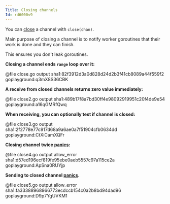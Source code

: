```yaml
---
Title: Closing channels
Id: rd6000v9
---
```

You can [close](rd6000v9) a channel with `close(chan)`.

Main purpose of closing a channel is to notify worker goroutines that their work is done and they can finish.

This ensures you don't leak goroutines.

**Closing a channel ends `range` loop over it:**

@file close.go output sha1:82f3912d3a0d828d24d2b3f41cb8089a44f559f2 goplayground:q3mX8S36CBK

**A receive from closed channels returns zero value immediately:**

@file close2.go output sha1:489b17f8a7bd30ff4e98092919951c20f4de9e54 goplayground:a16qGMRfQwq

**When receiving, you can optionally test if channel is closed:**

@file close3.go output sha1:2f2778e77c917d68a9a6ae0a7f51904cfb0634dd goplayground:CtXiCamXQFr

**Closing channel twice [panics](4350):**

@file close4.go output allow_error sha1:d57ed196ecf819fe95ebe0aeb5557c97a115ce2a goplayground:ApSna0RUYjp

**Sending to closed channel [panics](4350).**

@file close5.go output allow_error sha1:fa33388968966773ecdccb154c0a2b8bd94dad96 goplayground:D9p7YgUVKM1

